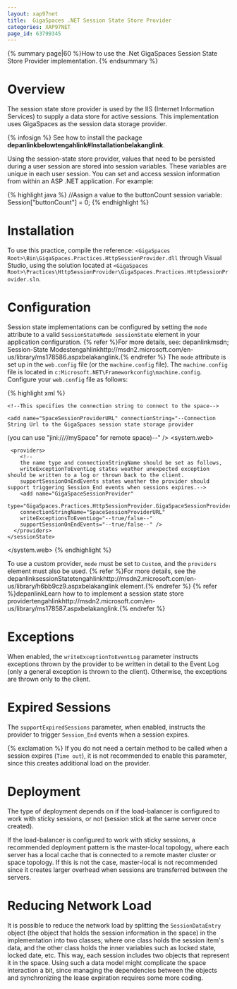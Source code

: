 ```yaml
---
layout: xap97net
title:  GigaSpaces .NET Session State Store Provider
categories: XAP97NET
page_id: 63799345
---
```


{% summary page|60 %}How to use the .Net GigaSpaces Session State Store Provider implementation. {% endsummary %}

# Overview

The session state store provider is used by the IIS (Internet Information Services) to supply a data store for active sessions. This implementation uses GigaSpaces as the session data storage provider.

{% infosign %} See how to install the package **depanlinkbelowtengahlink#Installationbelakanglink**.

Using the session-state store provider, values that need to be persisted during a user session are stored into session variables. These variables are unique in each user session. You can set and access session information from within an ASP .NET application. For example:

{% highlight java %}
//Assign a value to the buttonCount session variable:
Session["buttonCount"] = 0;
{% endhighlight %}


# Installation

To use this practice, compile the reference: `<GigaSpaces Root>\Bin\GigaSpaces.Practices.HttpSessionProvider.dll` through Visual Studio, using the solution located at `<GigaSpaces Root>\Practices\HttpSessionProvider\GigaSpaces.Practices.HttpSessionProvider.sln`.

# Configuration

Session state implementations can be configured by setting the `mode` attribute to a valid `SessionStateMode sessionState` element in your application configuration.
{% refer %}For more details, see: depanlinkmsdn; Session-State Modestengahlinkhttp://msdn2.microsoft.com/en-us/library/ms178586.aspxbelakanglink.{% endrefer %}
The `mode` attribute is set up in the `web.config` file (or the `machine.config` file). The `machine.config` file is located in `c:Microsoft.NET\Frameworkconfig\machine.config`.
Configure your `web.config` file as follows:

{% highlight xml %}
<configuration xmlns="http://schemas.microsoft.com/.NetConfiguration/v2.0">

  <connectionStrings>

    <!--This specifies the connection string to connect to the space-->

    <add name="SpaceSessionProviderURL" connectionString="--Connection String Url to the GigaSpaces session state storage provider
(you can use "jini://*/*/mySpace" for remote space)--" />
  </connectionStrings>
  <system.web>
    <sessionState mode="Custom"
    customProvider="GigaSpaceSessionProvider"
    cookieless="true"
    timeout="5"
    regenerateExpiredSessionId="true">

     <providers>
        <!--
        the name type and connectionStringName should be set as follows,
        writeExceptionToEventLog states weather unexpected exception should be written to a log or thrown back to the client.
        supportSessionOnEndEvents states weather the provider should support triggering Session_End events when sessions expires.-->
        <add name="GigaSpaceSessionProvider"
        type="GigaSpaces.Practices.HttpSessionProvider.GigaSpaceSessionProvider"
        connectionStringName="SpaceSessionProviderURL"
        writeExceptionsToEventLog="--true/false--"
        supportSessionOnEndEvents="--true/false--" />
      </providers>
    </sessionState>
  </system.web>
</configuration>
{% endhighlight %}

To use a custom provider, `mode` must be set to `Custom`, and the `providers` element must also be used.
{% refer %}For more details, see the depanlinksessionStatetengahlinkhttp://msdn2.microsoft.com/en-us/library/h6bb9cz9.aspxbelakanglink element.{% endrefer %}
{% refer %}depanlinkLearn how to to implement a session state store providertengahlinkhttp://msdn2.microsoft.com/en-us/library/ms178587.aspxbelakanglink.{% endrefer %}

# Exceptions

When enabled, the `writeExceptionToEventLog` parameter instructs exceptions thrown by the provider to be written in detail to the Event Log (only a general exception is thrown to the client). Otherwise, the exceptions are thrown only to the client.

# Expired Sessions

The `supportExpiredSessions` parameter, when enabled, instructs the provider to trigger `Session_End` events when a session expires.

{% exclamation %} If you do not need a certain method to be called when a session expires (`Time out`), it is not recommended to enable this parameter, since this creates additional load on the provider.

# Deployment

The type of deployment depends on if the load-balancer is configured to work with sticky sessions, or not (session stick at the same server once created).

If the load-balancer is configured to work with sticky sessions, a recommended deployment pattern is the master-local topology, where each server has a local cache that is connected to a remote master cluster or space topology. If this is not the case, master-local is not recommended since it creates larger overhead when sessions are transferred between the servers.

# Reducing Network Load

It is possible to reduce the network load by splitting the `SessionDataEntry` object (the object that holds the session information in the space) in the implementation into two classes; where one class holds the session item's data, and the other class holds the inner variables such as locked state, locked date, etc. This way, each session includes two objects that represent it in the space. Using such a data model might complicate the space interaction a bit, since managing the dependencies between the objects and synchronizing the lease expiration requires some more coding.
